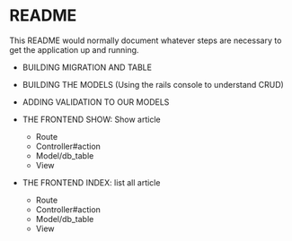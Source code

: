 # README

This README would normally document whatever steps are necessary to get the
application up and running.

- BUILDING MIGRATION AND TABLE

- BUILDING THE MODELS (Using the rails console to understand CRUD)

- ADDING VALIDATION TO OUR MODELS

- THE FRONTEND SHOW: Show article
    * Route
    * Controller#action
    * Model/db_table
    * View
    
- THE FRONTEND INDEX: list all article
    * Route
    * Controller#action
    * Model/db_table
    * View